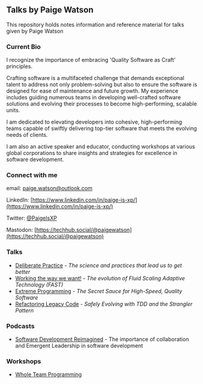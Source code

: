 
## Talks by Paige Watson
This repository holds notes information and reference material for talks given by Paige Watson

### Current Bio
I recognize the importance of embracing 'Quality Software as Craft' principles.

Crafting software is a multifaceted challenge that demands exceptional talent to address not only problem-solving but also to ensure the software is designed for ease of maintenance and future growth. My experience includes guiding numerous teams in developing well-crafted software solutions and evolving their processes to become high-performing, scalable units.

I am dedicated to elevating developers into cohesive, high-performing teams capable of swiftly delivering top-tier software that meets the evolving needs of clients.

I am also an active speaker and educator, conducting workshops at various global corporations to share insights and strategies for excellence in software development.

### Connect with me

email: [paige.watson@outlook.com](mailto:paige.watson@outlook.com)

LinkedIn:  [https://www.linkedin.com/in/paige-is-xp/](https://www.linkedin.com/in/paige-is-xp/)

Twitter: [@PaigeIsXP](https://twitter.com/paigeisxp)

Mastodon:  [https://techhub.social/@paigewatson](https://techhub.social/@paigewatson)

### Talks

- [Deliberate Practice](https://github.com/MyTurnyet/Talks/tree/main/deliberate-practice) - *The science and practices that lead us to get better*
- [Working the way we want!](https://github.com/MyTurnyet/Talks/tree/main/working-the-way-we-want) - *The evolution of Fluid Scaling Adaptive Technology (FAST)*
- [Extreme Programming](https://github.com/MyTurnyet/Talks/tree/main/extremem-programming) - *The Secret Sauce for High-Speed, Quality Software*
- [Refactoring Legacy Code](https://github.com/MyTurnyet/Talks/tree/main/refactoring-legacy-code) - *Safely Evolving with TDD and the Strangler Pattern*

### Podcasts
- [Software Development Reimagined](https://github.com/MyTurnyet/Talks/tree/main/software-dev-reimagined) - The importance of collaboration and Emergent Leadership in software development

### Workshops

- [Whole Team Programming](https://github.com/MyTurnyet/Talks/tree/main/whole-team-programming)
